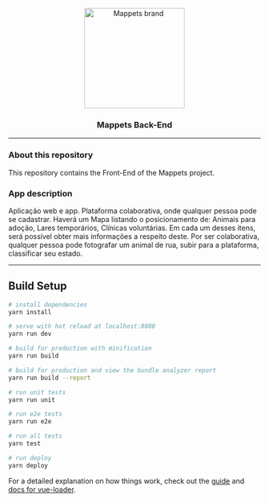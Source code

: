 <!-- PROJECT LOGO -->
<p align="center">
  <a href="https://github.com/Mappets">
    <img src="https://avatars3.githubusercontent.com/u/57954053?s=200&v=4" width="200px" alt="Mappets brand">
  </a>

  <h3 align="center">Mappets Back-End</h3>
</p>

----

### About this repository

This repository contains the Front-End of the Mappets project.

### App description

Aplicação web e app. Plataforma colaborativa, onde qualquer pessoa pode se cadastrar. Haverá um Mapa listando o posicionamento de: Animais para adoção, Lares temporários, Clínicas voluntárias. Em cada um desses itens, será possível obter mais informações a respeito deste. Por ser colaborativa, qualquer pessoa pode fotografar um animal de rua, subir para a plataforma, classificar seu estado.

----
## Build Setup

``` bash
# install dependencies
yarn install

# serve with hot reload at localhost:8080
yarn run dev

# build for production with minification
yarn run build

# build for production and view the bundle analyzer report
yarn run build --report

# run unit tests
yarn run unit

# run e2e tests
yarn run e2e

# run all tests
yarn test

# run deploy
yarn deploy
```

For a detailed explanation on how things work, check out the [guide](http://vuejs-templates.github.io/webpack/) and [docs for vue-loader](http://vuejs.github.io/vue-loader).

